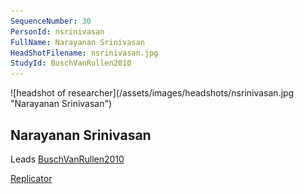 ```yaml
---
SequenceNumber: 30
PersonId: nsrinivasan
FullName: Narayanan Srinivasan
HeadShotFilename: nsrinivasan.jpg
StudyId: BuschVanRullen2010
---
```

<a name="nsrinivasan">
![headshot of researcher](/assets/images/headshots/nsrinivasan.jpg "Narayanan Srinivasan")

## Narayanan Srinivasan



Leads [BuschVanRullen2010](/replications/#BuschVanRullen2010)



[Replicator]("replicator")